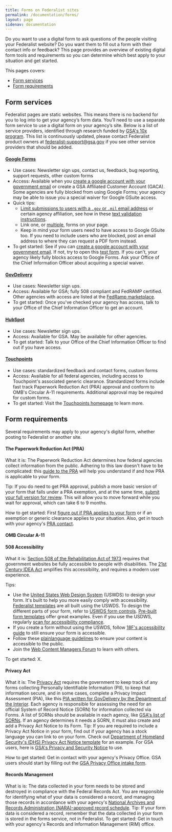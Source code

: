 ```yaml
---
title: Forms on Federalist sites
permalink: /documentation/forms/
layout: page
sidenav: documentation
---
```

Do you want to use a digital form to ask questions of the people visiting your Federalist website? Do you want them to fill out a form with their contact info or feedback? This page provides an overview of existing digital form tools and requirements so you can determine which best apply to your situation and get started.

This pages covers:
* [Form services](#form-services)
* [Form requirements](#form-requirements)

## Form services
Federalist pages are static websites. This means there is no backend for you to log into to get your agency’s form data. You’ll need to use a separate form service to use a digital form on your agency’s site. Below is a list of service providers, identified through research funded by [GSA's 10x program](https://18f.gsa.gov/tags/10x/). This list is continuously updated, please contact Federalist product owners at federalist-support@gsa.gov if you see other service providers that should be added.

#### [Google Forms](https://www.google.com/forms/about/)
- Use cases: Newsletter sign ups, contact us, feedback, bug reporting, support requests, other custom forms
- Access: Available when you [create a google account with your government email](https://accounts.google.com/SignUpWithoutGmail) or create a GSA Affiliated Customer Account (GACA). Some agencies are fully blocked from using Google Forms; your agency may be able to issue you a special waiver for Google GSuite access.
- Quick tips:
  * [Limit submissions to users with a `.gov` or `.mil` email address](https://docs.google.com/forms/d/e/1FAIpQLSePimoF0RkiCP62BSIL_yj0yMXEUePNJ9AabPJqq1Xzbp_GVg/viewform) or certain agency affiliation, see how in these [text validation instructions](https://support.google.com/docs/answer/3378864?hl=en).
  * Link one, or [multiple](https://coe.gsa.gov/connect/contact-us.html#joinus), forms on your page.
  * Keep in mind your form users need to have access to Google GSuite too. If you need to include users who are blocked, post an email address to where they can request a PDF form instead.
- To get started: See if you can [create a google account with your government email](https://accounts.google.com/SignUpWithoutGmail). If not, try to open this [test form](https://docs.google.com/forms/d/e/1FAIpQLSePimoF0RkiCP62BSIL_yj0yMXEUePNJ9AabPJqq1Xzbp_GVg/viewform). If you can't, your agency likely fully blocks access to Google Forms. Ask your Office of the Chief Information Officer about acquiring a special waiver.

#### [GovDelivery](https://granicus.com/solution/govdelivery/)
- Use cases: Newsletter sign ups.
- Access: Available for GSA; fully 508 compliant and FedRAMP certified. Other agencies with access are listed at the [FedRamp marketplace](https://marketplace.fedramp.gov/#/product/govdelivery-communications-cloud?sort=productName&productNameSearch=govdelivery).
- To get started:  Once you've checked your agency has access, talk to your Office of the Chief Information Officer to get an account.

#### [HubSpot](https://www.hubspot.com/)
- Use cases: Newsletter sign ups.
- Access: Available for GSA. May be available for other agencies.
- To get started: Talk to your Office of the Chief Information Officer to find out if you have access.

#### [Touchpoints](https://feedback.usa.gov/touchpoints/)
- Use cases: standardized feedback and contact forms, custom forms
- Access: Available for all federal agencies, including access to Touchpoint's associated generic clearance. Standardized forms include fast track Paperwork Reduction Act (PRA) approval and conform to OMB's Circular A-11 requirements. Additional approval may be required for custom forms.
- To get started: Visit the [Touchpoints homepage](https://feedback.usa.gov/touchpoints/) to learn more.

## Form requirements
Several requirements may apply to your agency's digital form, whether posting to Federalist or another site.

#### The Paperwork Reduction Act (PRA)
What it is: The Paperwork Reduction Act determines how federal agencies collect information from the public. Adhering to this law doesn't have to be complicated: this [guide to the PRA](https://pra.digital.gov/) will help you understand if and how PRA is applicable to your form.

Tip: If you do need to get PRA approval, publish a more basic version of your form that falls under a PRA exemption, and at the same time, [submit your full version for review](https://pra.digital.gov/clearance-process/). This will allow you to move forward while you wait for approval, which can take 6 to 9 months.

How to get started: First [figure out if PRA applies to your form](https://pra.digital.gov/do-i-need-clearance/) or if an exemption or generic clearance applies to your situation. Also, get in touch with your agency's [PRA contact](https://pra.digital.gov/contact/).

#### OMB Circular A-11

#### 508 Accessibility
What it is: [Section 508 of the Rehabilitation Act of 1973](https://www.section508.gov/manage/laws-and-policies) requires that government websites be fully accessible to people with disabilities. The [21st Century IDEA Act](https://www.congress.gov/bill/115th-congress/house-bill/5759/text) amplifies this accessibility, and requires a modern user experience.

Tips:
- Use the [United States Web Design System](https://designsystem.digital.gov/) (USWDS) to design your form. It's built to help you more easily comply with accessibility. [Federalist templates](https://federalist.18f.gov/documentation/templates/) are all built using the USWDS. To design the different parts of your form, refer to [USWDS form controls](https://designsystem.digital.gov/components/form-controls/). [Pre-built form templates](https://designsystem.digital.gov/components/form-templates/) offer great examples. Even if you use the USDWS, regularly [scan for accessibility compliance](https://accessibility.18f.gov/tools/).
- If you create a form without using the USWDS, follow [18F's accessibility guide](https://accessibility.18f.gov/) to still ensure your form is accessible.
- Follow these [plainlanguage guidelines](https://plainlanguage.gov/guidelines/) to ensure your content is accessible to the public.
- Join the [Web Content Managers Forum](https://digital.gov/communities/web-content-managers/) to learn with others.

To get started: X. 

#### Privacy Act
What it is: The [Privacy Act](https://www.archives.gov/about/laws/privacy-act-1974.html) requires the government to keep track of any forms collecting Personally Identifiable Information (PII), to keep that information secure, and in some cases, complete a Privacy Impact Assessment (PIA), like this [PIA written for GovDelivery by the Department of the Interior](https://www.doi.gov/sites/doi.gov/files/uploads/govdelivery_pia_final_05.31.2017_1.pdf). Each agency is responsible for assessing the need for an official System of Record Notice (SORN) for information collected via Forms. A list of SORNs should be available in each agency, like [GSA's list of SORNs](https://www.gsa.gov/reference/gsa-privacy-program/systems-of-records-privacy-act/system-of-records-notices-sorns-privacy-act). If an agency determines it needs a SORN, it must also create and add a Privacy Act Notice to its Form.
Tip: If you are required to include a Privacy Act Notice in your form, find out if your agency has a stock language you can link to on your form. Check out [Department of Homeland Security's (DHS) Privacy Act Notice template](https://www.dhs.gov/xlibrary/assets/privacy/privacy_guidance_e3.pdf) for an example. For GSA users, here is [GSA's Privacy and Security Notice](https://www.gsa.gov/website-information/privacy-and-security-notice) to use. 

How to get started: Get in contact with your agency's Privacy Office. GSA users should start by filling out the [GSA Privacy Office intake form](https://docs.google.com/forms/d/1fYME9MzhfAYuRiONJEsf1EFS9cmg03jODFq2Y9hkEgs/viewform?edit_requested=true).

#### Records Management
What is is: The data collected in your form needs to be stored and destroyed in compliance with the Federal Records Act. You are responsible for identifying what of your data is considered a record, and managing those records in accordance with your agency's [National Archives and Records Administration (NARA)-approved record schedule](https://www.archives.gov/about/laws/fed-agencies.html).
Tip: If your form data is considered a record, remember that the data collected in your form is stored in the forms service, not in Federalist.
To get started: Get in touch with your agency's Records and Information Management (RIM) office.
